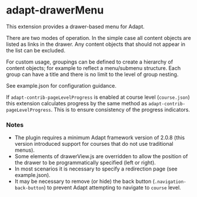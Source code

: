 # adapt-drawerMenu

This extension provides a drawer-based menu for Adapt.

There are two modes of operation. In the simple case all content objects are listed as links in the drawer. Any content objects that should not appear in the list can be excluded.

For custom usage, groupings can be defined to create a hierarchy of content objects; for example to reflect a menu/submenu structure. Each group can have a title and there is no limit to the level of group nesting.

See example.json for configuration guidance.

If `adapt-contrib-pageLevelProgress` is enabled at course level (`course.json`) this extension calculates progress by the same method as `adapt-contrib-pageLevelProgress`. This is to ensure consistency of the progress indicators.

### Notes

- The plugin requires a minimum Adapt framework version of 2.0.8 (this version introduced support for courses that do not use traditional menus).
- Some elements of drawerView.js are overridden to allow the position of the drawer to be programmatically specified (left or right).
- In most scenarios it is necessary to specify a redirection page (see example.json).
- It may be necessary to remove (or hide) the back button (`.navigation-back-button`) to prevent Adapt attempting to navigate to `course` level.
